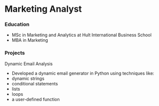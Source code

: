 # Marketing Analyst

### Education
- MSc in Marketing and Analytics at Hult International Business School
- MBA in Marketing 

### Projects
Dynamic Email Analysis
- Developed a dynamic email generator in Python using techniques like:
- dynamic strings
- conditional statements
- lists
- loops
- a user-defined function
